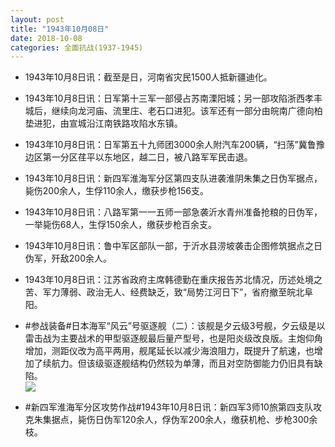 ```yaml
---
layout: post
title: "1943年10月08日"
date: 2018-10-08
categories: 全面抗战(1937-1945)
---
```


<meta name="referrer" content="no-referrer" />

- 1943年10月8日讯：截至是日，河南省灾民1500人抵新疆迪化。 

- 1943年10月8日讯：日军第十三军一部侵占苏南溧阳城；另一部攻陷浙西孝丰城后，继续向龙河庙、流里庄、老石口进犯。该军还有一部分由皖南广德向柏垫进犯，由宣城沿江南铁路攻陷水东镇。 

- 1943年10月8日讯：日军第五十九师团3000余人附汽车200辆，“扫荡”冀鲁豫边区第一分区荏平以东地区，越二日，被八路军军民击退。 

- 1943年10月8日讯：新四军淮海军分区第四支队进袭淮阴朱集之日伪军据点，毙伤200余人，生俘110余人，缴获步枪156支。 

- 1943年10月8日讯：八路军第一一五师一部急袭沂水青州准备抢粮的日伪军，一举毙伤68人，生俘150余人，缴获步枪百余支。 

- 1943年10月8日讯：鲁中军区部队一部，于沂水县涝坡袭击企图修筑据点之日伪军，歼敌200余人。 

- 1943年10月8日讯：江苏省政府主席韩德勤在重庆报告苏北情况，历述处境之苦、军力薄弱、政治无人、经费缺乏，致“局势江河日下”，省府撤至皖北阜阳。 

- #参战装备#日本海军“风云”号驱逐舰（二）：该舰是夕云级3号舰，夕云级是以雷击战为主要战术的甲型驱逐舰最后量产型号，也是阳炎级改良版。主炮仰角增加，测距仪改为高平两用，舰尾延长以减少海浪阻力，既提升了航速，也增加了续航力。但该级驱逐舰结构仍然较为单薄，而且对空防御能力仍旧具有缺陷。 <br/><img src="https://wx2.sinaimg.cn/large/aca367d8ly1fw0l3ojwf2j20zk0md40e.jpg" />

- #新四军淮海军分区攻势作战#1943年10月8日讯：新四军3师10旅第四支队攻克朱集据点，毙伤日伪军120余人，俘伪军200余人，缴获机枪、步枪300余枝。 

